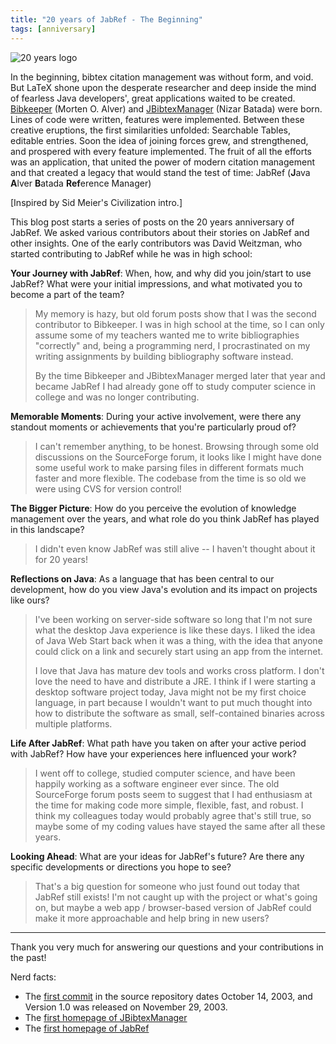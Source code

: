 ```yaml
---
title: "20 years of JabRef - The Beginning"
tags: [anniversary]
---
```


![20 years logo](/img/JabRef-20-years-2-final-932x932.webp)

In the beginning, bibtex citation management was without form, and void. But LaTeX shone upon the desperate researcher and deep inside the mind of fearless Java developers', great applications waited to be created. [Bibkeeper](https://bibkeeper.sourceforge.net/) (Morten O. Alver) and [JBibtexManager](https://ctan.org/pkg/jbibtexmanager) (Nizar Batada) were born. Lines of code were written, features were implemented. Between these creative eruptions, the first similarities unfolded: Searchable Tables, editable entries. Soon the idea of joining forces grew, and strengthened, and prospered with every feature implemented. The fruit of all the efforts was an application, that united the power of modern citation management and that created a legacy that would stand the test of time: JabRef (**J**ava **A**lver **B**atada **Ref**erence Manager)

[Inspired by Sid Meier's Civilization intro.]

This blog post starts a series of posts on the 20 years anniversary of JabRef. We asked various contributors about their stories on JabRef and other insights.
One of the early contributors was David Weitzman, who started contributing to JabRef while he was in high school:

**Your Journey with JabRef**: When, how, and why did you join/start to use JabRef? What were your initial impressions, and what motivated you to become a part of the team?

> My memory is hazy, but old forum posts show that I was the second
contributor to Bibkeeper. I was in high school at the time, so I can
only assume some of my teachers wanted me to write bibliographies
"correctly" and, being a programming nerd, I procrastinated on my
writing assignments by building bibliography software instead.
>
> By the time Bibkeeper and JBibtexManager merged later that year and
became JabRef I had already gone off to study computer science in
college and was no longer contributing.

**Memorable Moments**: During your active involvement, were there any standout moments or achievements that you're particularly proud of?

> I can't remember anything, to be honest. Browsing through some old
discussions on the SourceForge forum, it looks like I might have done
some useful work to make parsing files in different formats much
faster and more flexible. The codebase from the time is so old we were
using CVS for version control!

**The Bigger Picture**: How do you perceive the evolution of knowledge management over the years, and what role do you think JabRef has played in this landscape?

> I didn't even know JabRef was still alive -- I haven't thought about
it for 20 years!

**Reflections on Java**: As a language that has been central to our development, how do you view Java's evolution and its impact on projects like ours?

> I've been working on server-side software so long that I'm not sure
what the desktop Java experience is like these days. I liked the idea
of Java Web Start back when it was a thing, with the idea that anyone
could click on a link and securely start using an app from the
internet.
>
> I love that Java has mature dev tools and works cross platform. I
don't love the need to have and distribute a JRE. I think if I were
starting a desktop software project today, Java might not be my first
choice language, in part because I wouldn't want to put much thought
into how to distribute the software as small, self-contained binaries
across multiple platforms.

**Life After JabRef**: What path have you taken on after your active period with JabRef? How have your experiences here influenced your work?

> I went off to college, studied computer science, and have been happily
working as a software engineer ever since. The old SourceForge forum
posts seem to suggest that I had enthusiasm at the time for making
code more simple, flexible, fast, and robust. I think my colleagues
today would probably agree that's still true, so maybe some of my
coding values have stayed the same after all these years.

**Looking Ahead**: What are your ideas for JabRef's future? Are there any specific developments or directions you hope to see?

> That's a big question for someone who just found out today that JabRef
still exists! I'm not caught up with the project or what's going on,
but maybe a web app / browser-based version of JabRef could make it
more approachable and help bring in new users?

---

Thank you very much for answering our questions and your contributions in the past!

Nerd facts:

- The [first commit](https://github.com/JabRef/jabref/commit/65e697572b0715f282f8545dd59a1cf2ea129b60) in the source repository dates October 14, 2003, and Version 1.0 was released on November 29, 2003.
- The [first homepage of JBibtexManager](https://web.archive.org/web/20030610052723/https://csb.stanford.edu/nbatada/JBibtexManager/)
- The [first homepage of JabRef](https://web.archive.org/web/20040127145350/https://jabref.sourceforge.net/)
